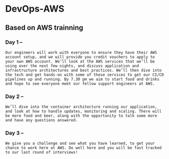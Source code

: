 # DevOps-AWS
## Based on AWS trainning 

### Day 1 –

```Our engineers will work with everyone to ensure they have their AWS account setup, and we will provide you credit vouchers to apply to your own AWS account. We’ll look at the AWS services that we’ll be using over the next few nights, and discuss application and infrastructure architectures and best practices. We’ll then dive into the tech and get hands-on with some of these services to get our CI/CD pipelines up and running. By 7.30 pm we aim to start food and drinks and hope to see everyone meet our fellow support engineers at AWS.```

### Day 2 – 

```We’ll dive into the container architecture running our application, and look at how to handle updates, monitoring and scaling. There will be more food and beer, along with the opportunity to talk some more and have any questions answered.```

 

### Day 3 –

```We give you a challenge and see what you have learned, to get your chance to work here at AWS. Do well here and you will be fast tracked to our last round of interviews!```
